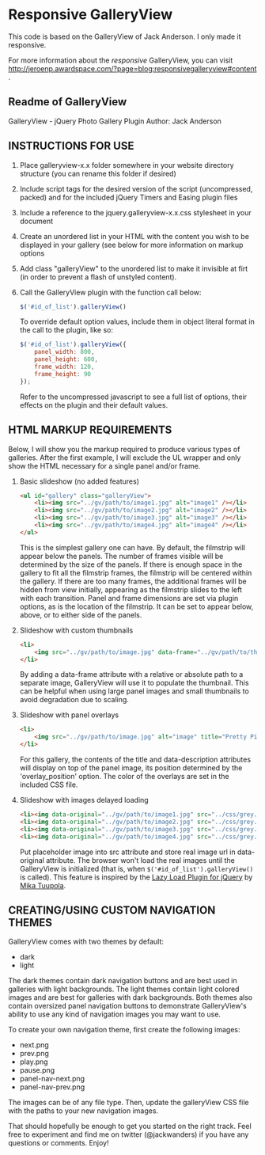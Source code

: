 Responsive GalleryView
===
This code is based on the GalleryView of Jack Anderson.
I only made it responsive.

For more information about the *responsive* GalleryView, you can visit http://jeroenp.awardspace.com/?page=blog:responsivegalleryview#content .



## Readme of GalleryView


GalleryView - jQuery Photo Gallery Plugin
Author: Jack Anderson

INSTRUCTIONS FOR USE
---------------------------------
1. Place galleryview-x.x folder somewhere in your website directory structure (you can rename this folder if desired)

2. Include script tags for the desired version of the script (uncompressed, packed) and for the included jQuery Timers and Easing plugin files

3. Include a reference to the jquery.galleryview-x.x.css stylesheet in your document

4. Create an unordered list in your HTML with the content you wish to be displayed in your gallery (see below for more information on markup options

5. Add class "galleryView" to the unordered list to make it invisible at firt (in order to prevent a flash of unstyled content).

6. Call the GalleryView plugin with the function call below:

	```js
	$('#id_of_list').galleryView()
	```

	To override default option values, include them in object literal format in the call to the plugin, like so:

	```js
	$('#id_of_list').galleryView({
		panel_width: 800,
		panel_height: 600,
		frame_width: 120,
		frame_height: 90
	});
	```
	
	Refer to the uncompressed javascript to see a full list of options, their effects on the plugin and their default values.
	


HTML MARKUP REQUIREMENTS
---------------------------------
Below, I will show you the markup required to produce various types of galleries. After the first example, 
I will exclude the UL wrapper and only show the HTML necessary for a single panel and/or frame.

1. Basic slideshow (no added features)

	```html
	<ul id="gallery" class="galleryView">
		<li><img src="../gv/path/to/image1.jpg" alt="image1" /></li>
		<li><img src="../gv/path/to/image2.jpg" alt="image2" /></li>
		<li><img src="../gv/path/to/image3.jpg" alt="image3" /></li>
		<li><img src="../gv/path/to/image4.jpg" alt="image4" /></li>
	</ul>
	```

	This is the simplest gallery one can have. By default, the filmstrip will appear below the panels. The number of frames visible will be determined by the size of the panels. If there is enough space in the gallery to fit all the filmstrip frames, the filmstrip will be centered within the gallery. If there are too many frames, the additional frames will be hidden from view initially, appearing as the filmstrip slides to the left with each transition. Panel and frame dimensions are set via plugin options, as is the location of the filmstrip. It can be set to appear below, above, or to either side of the panels.

2. Slideshow with custom thumbnails
	```html
	<li>
		<img src="../gv/path/to/image.jpg" data-frame="../gv/path/to/thumb.jpg" alt="image" />
	</li>
	```

	By adding a data-frame attribute with a relative or absolute path to a separate image, GalleryView will use it to populate the thumbnail. This can be helpful when using large panel images and small thumbnails to avoid degradation due to scaling.
	
3. Slideshow with panel overlays
	```html
	<li>
		<img src="../gv/path/to/image.jpg" alt="image" title="Pretty Picture" data-description="Some more information about the photo" />
	</li>
	```

	For this gallery, the contents of the title and data-description attributes will display on top of the panel image, its position determined by the 'overlay_position' option. The color of the overlays are  set in the included CSS file.

4. Slideshow with images delayed loading
	```html
	<li><img data-original="../gv/path/to/image1.jpg" src="../css/grey.gif" alt="image1" /></li>
	<li><img data-original="../gv/path/to/image2.jpg" src="../css/grey.gif" alt="image2" /></li>
	<li><img data-original="../gv/path/to/image3.jpg" src="../css/grey.gif" alt="image3" /></li>
	<li><img data-original="../gv/path/to/image4.jpg" src="../css/grey.gif" alt="image4" /></li>
	```
	
	Put placeholder image into src attribute and store real image url in data-original attribute. The browser won't load the real images until the GalleryView is initialized (that is, when <code>$('#id_of_list').galleryView()</code> is called). This feature is inspired by the [Lazy Load Plugin for jQuery](https://github.com/tuupola/jquery_lazyload) by [Mika Tuupola](http://www.appelsiini.net/projects/lazyload).
	
CREATING/USING CUSTOM NAVIGATION THEMES
---------------------------------
GalleryView comes with two themes by default:
- dark
- light

The dark themes contain dark navigation buttons and are best used in galleries with light backgrounds. The light themes contain light colored images and are best for galleries with dark backgrounds. Both themes also contain oversized panel navigation buttons to demonstrate GalleryView's ability to use any kind of navigation images you may want to use.

To create your own navigation theme, first create the following images:
- next.png
- prev.png
- play.png
- pause.png
- panel-nav-next.png
- panel-nav-prev.png

The images can be of any file type. Then, update the galleryView CSS file with the paths to your new navigation images.


That should hopefully be enough to get you started on the right track. Feel free to experiment and find me on twitter (@jackwanders) if you have any questions or comments. Enjoy!